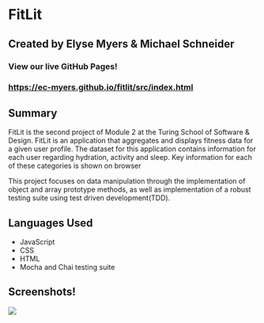 # FitLit
## Created by Elyse Myers & Michael Schneider
### View our live GitHub Pages!
### https://ec-myers.github.io/fitlit/src/index.html

## Summary
FitLit is the second project of Module 2 at the Turing School of Software & Design. FitLit is an application that aggregates and displays fitness data for a given user profile. The dataset for this application contains information for each user regarding hydration, activity and sleep. Key information for each of these categories is shown on browser

This project focuses on data manipulation through the implementation of object and array prototype methods, as well as implementation of a robust testing suite using test driven development(TDD).

## Languages Used

- JavaScript
- CSS
- HTML
- Mocha and Chai testing suite

## Screenshots!
![](./fitlit/images/screenshot1.png)


